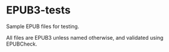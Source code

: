# EPUB3-tests
Sample EPUB files for testing.

All files are EPUB3 unless named otherwise, and validated using EPUBCheck. 
